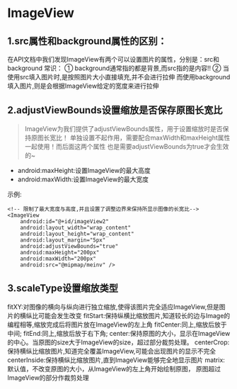 # ImageView

## 1.src属性和background属性的区别：

在API文档中我们发现ImageView有两个可以设置图片的属性，分别是：src和background
常识：
① background通常指的都是背景,而src指的是内容!!
② 当使用src填入图片时,是按照图片大小直接填充,并不会进行拉伸
而使用background填入图片,则是会根据ImageView给定的宽度来进行拉伸

## 2.adjustViewBounds设置缩放是否保存原图长宽比

> ImageView为我们提供了adjustViewBounds属性，用于设置缩放时是否保持原图长宽比！ 单独设置不起作用，需要配合maxWidth和maxHeight属性一起使用！而后面这两个属性 也是需要adjustViewBounds为true才会生效的~

- android:maxHeight:设置ImageView的最大高度
- android:maxWidth:设置ImageView的最大宽度

示例:

	<!-- 限制了最大宽度与高度,并且设置了调整边界来保持所显示图像的长宽比-->
    <ImageView
        android:id="@+id/imageView2"
        android:layout_width="wrap_content"
        android:layout_height="wrap_content"
        android:layout_margin="5px"
        android:adjustViewBounds="true"
        android:maxHeight="200px"
        android:maxWidth="200px"
        android:src="@mipmap/meinv" />

## 3.scaleType设置缩放类型

fitXY:对图像的横向与纵向进行独立缩放,使得该图片完全适应ImageView,但是图片的横纵比可能会发生改变
fitStart:保持纵横比缩放图片,知道较长的边与Image的编程相等,缩放完成后将图片放在ImageView的左上角
fitCenter:同上,缩放后放于中间;
fitEnd:同上,缩放后放于右下角;
center:保持原图的大小，显示在ImageView的中心。当原图的size大于ImageView的size，超过部分裁剪处理。
centerCrop:保持横纵比缩放图片,知道完全覆盖ImageView,可能会出现图片的显示不完全
centerInside:保持横纵比缩放图片,直到ImageView能够完全地显示图片
matrix:默认值，不改变原图的大小，从ImageView的左上角开始绘制原图， 原图超过ImageView的部分作裁剪处理
